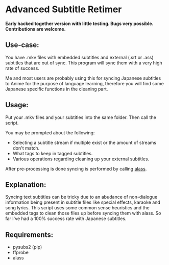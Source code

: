 # Advanced Subtitle Retimer

**Early hacked together version with little testing. Bugs very possible. Contributions are welcome.**

## Use-case:
You have .mkv files with embedded subtitles and external (.srt or .ass) subtitles that are out of sync. This program will sync them with a very high rate of success. 

Me and most users are probably using this for syncing Japanese subtitles to Anime for the purpose of language learning, therefore you will find some Japanese specific functions in the cleaning part.

## Usage:
Put your .mkv files and your subtitles into the same folder. Then call the script.

You may be prompted about the following:
- Selecting a subtitle stream if multiple exist or the amount of streams don't match. 
- What tags to keep in tagged subtitles. 
- Various operations regarding cleaning up your external subtitles.

After pre-processing is done syncing is performed by calling [alass](https://github.com/kaegi/alass).

## Explanation:
Syncing text subtitles can be tricky due to an abudance of non-dialogue information being present in subtitle files like special effects, karaoke and song lyrics. This script uses some common sense heuristics and the embedded tags to clean those files up before syncing them with alass. So far I've had a 100% success rate with Japanese subtitles.

## Requirements:

- pysubs2 (pip)
- ffprobe
- alass